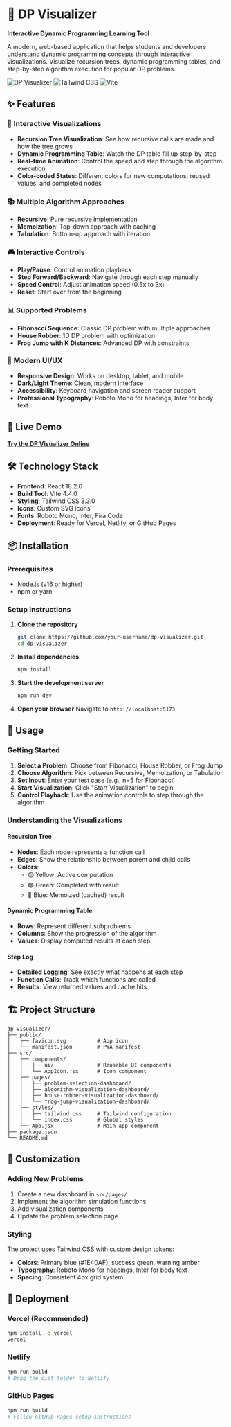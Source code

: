 # 🧠 DP Visualizer

**Interactive Dynamic Programming Learning Tool**

A modern, web-based application that helps students and developers understand dynamic programming concepts through interactive visualizations. Visualize recursion trees, dynamic programming tables, and step-by-step algorithm execution for popular DP problems.

![DP Visualizer](https://img.shields.io/badge/React-18.2.0-blue?logo=react)
![Tailwind CSS](https://img.shields.io/badge/Tailwind_CSS-3.3.0-38B2AC?logo=tailwind-css)
![Vite](https://img.shields.io/badge/Vite-4.4.0-646CFF?logo=vite)

## ✨ Features

### 🎯 **Interactive Visualizations**
- **Recursion Tree Visualization**: See how recursive calls are made and how the tree grows
- **Dynamic Programming Table**: Watch the DP table fill up step-by-step
- **Real-time Animation**: Control the speed and step through the algorithm execution
- **Color-coded States**: Different colors for new computations, reused values, and completed nodes

### 📚 **Multiple Algorithm Approaches**
- **Recursive**: Pure recursive implementation
- **Memoization**: Top-down approach with caching
- **Tabulation**: Bottom-up approach with iteration

### 🎮 **Interactive Controls**
- **Play/Pause**: Control animation playback
- **Step Forward/Backward**: Navigate through each step manually
- **Speed Control**: Adjust animation speed (0.5x to 3x)
- **Reset**: Start over from the beginning

### 📊 **Supported Problems**
- **Fibonacci Sequence**: Classic DP problem with multiple approaches
- **House Robber**: 1D DP problem with optimization
- **Frog Jump with K Distances**: Advanced DP with constraints

### 🎨 **Modern UI/UX**
- **Responsive Design**: Works on desktop, tablet, and mobile
- **Dark/Light Theme**: Clean, modern interface
- **Accessibility**: Keyboard navigation and screen reader support
- **Professional Typography**: Roboto Mono for headings, Inter for body text

## 🚀 Live Demo

**[Try the DP Visualizer Online](https://dpvisualizer.netlify.app/)**

## 🛠️ Technology Stack

- **Frontend**: React 18.2.0
- **Build Tool**: Vite 4.4.0
- **Styling**: Tailwind CSS 3.3.0
- **Icons**: Custom SVG icons
- **Fonts**: Roboto Mono, Inter, Fira Code
- **Deployment**: Ready for Vercel, Netlify, or GitHub Pages

## 📦 Installation

### Prerequisites
- Node.js (v16 or higher)
- npm or yarn

### Setup Instructions

1. **Clone the repository**
   ```bash
   git clone https://github.com/your-username/dp-visualizer.git
   cd dp-visualizer
   ```

2. **Install dependencies**
   ```bash
   npm install
   ```

3. **Start the development server**
   ```bash
   npm run dev
   ```

4. **Open your browser**
   Navigate to `http://localhost:5173`

## 🎯 Usage

### Getting Started

1. **Select a Problem**: Choose from Fibonacci, House Robber, or Frog Jump
2. **Choose Algorithm**: Pick between Recursive, Memoization, or Tabulation
3. **Set Input**: Enter your test case (e.g., n=5 for Fibonacci)
4. **Start Visualization**: Click "Start Visualization" to begin
5. **Control Playback**: Use the animation controls to step through the algorithm

### Understanding the Visualizations

#### Recursion Tree
- **Nodes**: Each node represents a function call
- **Edges**: Show the relationship between parent and child calls
- **Colors**: 
  - 🟡 Yellow: Active computation
  - 🟢 Green: Completed with result
  - 🔵 Blue: Memoized (cached) result

#### Dynamic Programming Table
- **Rows**: Represent different subproblems
- **Columns**: Show the progression of the algorithm
- **Values**: Display computed results at each step

#### Step Log
- **Detailed Logging**: See exactly what happens at each step
- **Function Calls**: Track which functions are called
- **Results**: View returned values and cache hits

## 🏗️ Project Structure

```
dp-visualizer/
├── public/
│   ├── favicon.svg          # App icon
│   └── manifest.json        # PWA manifest
├── src/
│   ├── components/
│   │   ├── ui/              # Reusable UI components
│   │   └── AppIcon.jsx      # Icon component
│   ├── pages/
│   │   ├── problem-selection-dashboard/
│   │   ├── algorithm-visualization-dashboard/
│   │   ├── house-robber-visualization-dashboard/
│   │   └── frog-jump-visualization-dashboard/
│   ├── styles/
│   │   ├── tailwind.css     # Tailwind configuration
│   │   └── index.css        # Global styles
│   └── App.jsx              # Main app component
├── package.json
└── README.md
```

## 🎨 Customization

### Adding New Problems

1. Create a new dashboard in `src/pages/`
2. Implement the algorithm simulation functions
3. Add visualization components
4. Update the problem selection page

### Styling

The project uses Tailwind CSS with custom design tokens:
- **Colors**: Primary blue (#1E40AF), success green, warning amber
- **Typography**: Roboto Mono for headings, Inter for body text
- **Spacing**: Consistent 4px grid system

## 🚀 Deployment

### Vercel (Recommended)
```bash
npm install -g vercel
vercel
```

### Netlify
```bash
npm run build
# Drag the dist folder to Netlify
```

### GitHub Pages
```bash
npm run build
# Follow GitHub Pages setup instructions
```
